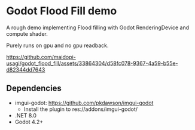 # Godot Flood Fill demo
A rough demo implementing Flood filling with Godot RenderingDevice and compute shader.

Purely runs on gpu and no gpu readback.

https://github.com/maidopi-usagi/godot_flood_fill/assets/33864304/d58fc078-9367-4a59-b55e-d82344dd7643

## Dependencies
* imgui-godot: https://github.com/pkdawson/imgui-godot
  * Install the plugin to res://addons/imgui-godot/
* .NET 8.0
* Godot 4.2+

